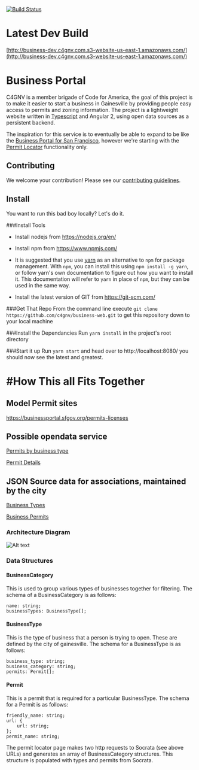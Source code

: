 [![Build Status](https://travis-ci.org/c4gnv/business-web.svg?branch=develop)](https://travis-ci.org/c4gnv/business-web)

# Latest Dev Build
[http://business-dev.c4gnv.com.s3-website-us-east-1.amazonaws.com/](http://business-dev.c4gnv.com.s3-website-us-east-1.amazonaws.com/)

# Business Portal
C4GNV is a member brigade of Code for America, the goal of this project is to make it easier
to start a business in Gainesville by providing people easy access to permits and zoning information.
The project is a lightweight website written in [Typescript](https://www.typescriptlang.org/) and Angular 2, using open data sources as a persistent backend.

The inspiration for this service is to eventually be able to expand to be like the
[Business Portal for San Francisco](https://businessportal.sfgov.org/), however we're
starting with the [Permit Locator](https://businessportal.sfgov.org/permits-licenses) functionality only.

## Contributing

We welcome your contribution! Please see our
[contributing guidelines](https://github.com/c4gnv/business-web/blob/develop/CONTRIBUTING.md).

## Install
You want to run this bad boy locally?  Let's do it.

###Install Tools
* Install nodejs from https://nodejs.org/en/

* Install npm from https://www.npmjs.com/
 * It is suggested that you use [yarn](https://yarnpkg.com/)
  as an alternative to `npm` for package management. With
  `npm`, you can install this using `npm install -g yarn`,
  or follow yarn's own documentation to figure out how you
  want to install it.  This documentation will refer to
  `yarn` in place of `npm`, but they can be used in the
  same way.

* Install the latest version of GIT from https://git-scm.com/

###Get That Repo
From the command line execute `git clone https://github.com/c4gnv/business-web.git` to get this repository down to your local machine

###Install the Dependancies
Run `yarn install` in the project's root directory

###Start it up
Run `yarn start` and head over to http://localhost:8080/ you should now see the latest and greatest.

#How This all Fits Together
=======
## Model Permit sites
https://businessportal.sfgov.org/permits-licenses

## Possible opendata service

[Permits by business type](https://data.cityofgainesville.org/Economic-Development-Redevelopment/Permits-by-Business-Type/i9px-haju)

[Permit Details](https://data.cityofgainesville.org/dataset/Permit-Table-TEST-for-C4GNV-/mfe4-6q3g)

## JSON Source data for associations, maintained by the city

[Business Types](https://data.cityofgainesville.org/resource/i9px-haju.json)

[Business Permits](https://data.cityofgainesville.org/resource/mfe4-6q3g.json)

### Architecture Diagram

![Alt text](https://cloud.githubusercontent.com/assets/1063707/17459516/b22d5afa-5c09-11e6-8b37-dce38b9515ce.png "Architecture Diagram")

### Data Structures

#### BusinessCategory
This is used to group various types of businesses together for filtering.
The schema of a BusinessCategory is as follows:
```
name: string;
businessTypes: BusinessType[];
```

#### BusinessType
This is the type of business that a person is trying to open. These are defined by the city of gainesville.
The schema for a BusinessType is as follows:
```
business_type: string;
business_category: string;
permits: Permit[];
```

#### Permit
This is a permit that is required for a particular BusinessType.
The schema for a Permit is as follows:
```
friendly_name: string;
url: {
    url: string;
};
permit_name: string;
```

The permit locator page makes two http requests to Socrata (see above URLs) and generates an array of BusinessCategory structures.
This structure is populated with types and permits from Socrata.
